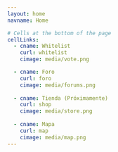 ```yaml
---
layout: home
navname: Home

# Cells at the bottom of the page
cellLinks:
  - cname: Whitelist
    curl: whitelist
    cimage: media/vote.png

  - cname: Foro
    curl: foro
    cimage: media/forums.png
    
  - cname: Tienda (Próximamente)
    curl: shop
    cimage: media/store.png
    
  - cname: Mapa
    curl: map
    cimage: media/map.png
---
```

